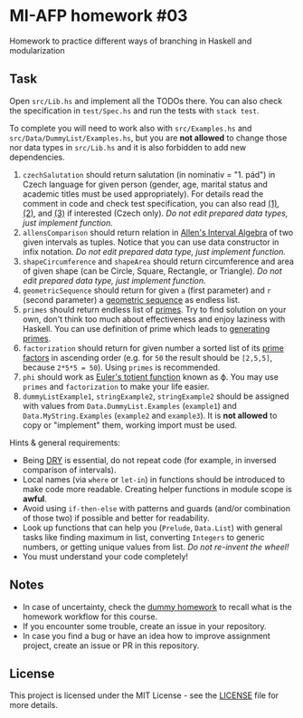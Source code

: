 # MI-AFP homework #03

Homework to practice different ways of branching in Haskell and modularization

## Task

Open `src/Lib.hs` and implement all the TODOs there. You can also check the specification in `test/Spec.hs` and run the tests with `stack test`.

To complete you will need to work also with `src/Examples.hs` and `src/Data/DummyList/Examples.hs`, but you are **not allowed** to change those nor data types in `src/Lib.hs` and it is also forbidden to add new dependencies.

1. `czechSalutation` should return salutation (in nominativ = "1. pád") in Czech language for given person (gender, age, marital status and academic titles must be used appropriately). For details read the comment in code and check test specification, you can also read [(1)](https://www.muni.cz/o-univerzite/uredni-deska/oslovovani-akademickych-pracovniku), [(2)](http://www.etiketavse.estranky.cz/clanky/etiketa/4.-oslovovani-a-spolecenska-vyznamnost.html), and [(3)](http://www.studenta.cz/vysokoskolske-tituly-jak-oslovovat-na-akademicke-pude/magazin/article/587) if interested (Czech only). *Do not edit prepared data types, just implement function.*
2. `allensComparison` should return relation in [Allen's Interval Algebra](https://en.wikipedia.org/wiki/Allen%27s_interval_algebra) of two given intervals as tuples. Notice that you can use data constructor in infix notation. *Do not edit prepared data type, just implement function.*
3. `shapeCircumference` and `shapeArea` should return circumference and area of given shape (can be Circle, Square, Rectangle, or Triangle). *Do not edit prepared data type, just implement function.*
4. `geometricSequence` should return for given `a` (first parameter) and `r` (second parameter) a [geometric sequence](https://en.wikipedia.org/wiki/Geometric_progression) as endless list.
4. `primes` should return endless list of [primes](). Try to find solution on your own, don't think too much about effectiveness and enjoy laziness with Haskell. You can use definition of prime which leads to [generating primes](https://en.wikipedia.org/wiki/Generating_primes).
5. `factorization` should return for given number a sorted list of its [prime factors](https://en.wikipedia.org/wiki/Prime_factor) in ascending order (e.g. for `50` the result should be `[2,5,5]`, because `2*5*5 = 50`). Using `primes` is recommended.
6. `phi` should work as [Euler's totient function](https://en.wikipedia.org/wiki/Euler%27s_totient_function) known as &#981;. You may use `primes` and `factorization` to make your life easier.
7. `dummyListExample1`, `stringExample2`, `stringExample2` should be assigned with values from `Data.DummyList.Examples` (`example1`) and `Data.MyString.Examples` (`example2` and `example3`). It is **not allowed** to copy or "implement" them, working import must be used.

Hints & general requirements: 

* Being [DRY](https://cs.wikipedia.org/wiki/Don%27t_repeat_yourself) is essential, do not repeat code (for example, in inversed comparison of intervals).
* Local names (via `where` or `let-in`) in functions should be introduced to make code more readable. Creating helper functions in module scope is **awful**.
* Avoid using `if-then-else` with patterns and guards (and/or combination of those two) if possible and better for readability.
* Look up functions that can help you (`Prelude`, `Data.List`) with general tasks like finding maximum in list, converting `Integers` to generic numbers, or getting unique values from list. *Do not re-invent the wheel!*
* You must understand your code completely!

## Notes 

 * In case of uncertainty, check the [dummy homework](https://github.com/MI-AFP/hw00) to recall what is the homework workflow for this course.
 * If you encounter some trouble, create an issue in your repository.
 * In case you find a bug or have an idea how to improve assignment project, create an issue or PR in this repository.

## License

This project is licensed under the MIT License - see the [LICENSE](LICENSE)
file for more details.
